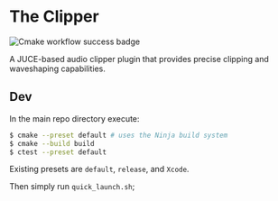 # The Clipper

![Cmake workflow success badge](https://github.com/jesi-rgb/the-clipper/actions/workflows/cmake.yml/badge.svg)

A JUCE-based audio clipper plugin that provides precise clipping and waveshaping capabilities.

## Dev

In the main repo directory execute:

```bash
$ cmake --preset default # uses the Ninja build system
$ cmake --build build
$ ctest --preset default
```

Existing presets are `default`, `release`, and `Xcode`.

Then simply run `quick_launch.sh`;
